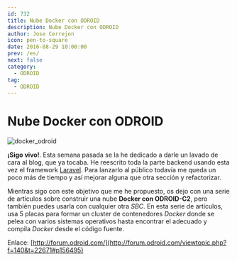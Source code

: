 ```yaml
---
id: 732
title: Nube Docker con ODROID
description: Nube Docker con ODROID
author: Jose Cerrejon
icon: pen-to-square
date: 2016-08-29 10:00:00
prev: /es/
next: false
category:
  - ODROID
tag:
  - ODROID
---
```


# Nube Docker con ODROID

![docker_odroid](/images/2016/08/docker_odroid.png)

**¡Sigo vivo!**. Esta semana pasada se la he dedicado a darle un lavado de cara al blog, que ya tocaba. He reescrito toda la parte backend usando esta vez el framework [Laravel](https://laravel.com/). Para lanzarlo al público todavía me queda un poco más de tiempo y así mejorar alguna que otra sección y refactorizar.

Mientras sigo con este objetivo que me he propuesto, os dejo con una serie de artículos sobre construir una nube **Docker con ODROID-C2**, pero también puedes usarla con cualquier otra *SBC*. En esta serie de artículos, usa 5 placas para formar un cluster de contenedores *Docker* donde se pelea con varios sistemas operativos hasta encontrar el adecuado y compila *Docker* desde el código fuente.

Enlace: [http://forum.odroid.com/](http://forum.odroid.com/viewtopic.php?f=140&t=22671#p156495)